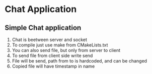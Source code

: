# Chat Application
<h2>Simple Chat application</h2>
<ol>
  <li>Chat is beetween server and socket</li>
  <li>To compile just use make from CMakeLists.txt</li>
  <li>You can also send file, but only from server to client</li>
  <li>To send file from client side write send</li>
  <li>File will be send, path from to is hardcoded, and can be changed</li>
  <li>Copied file will have timestamp in name</li>
</ol> 
